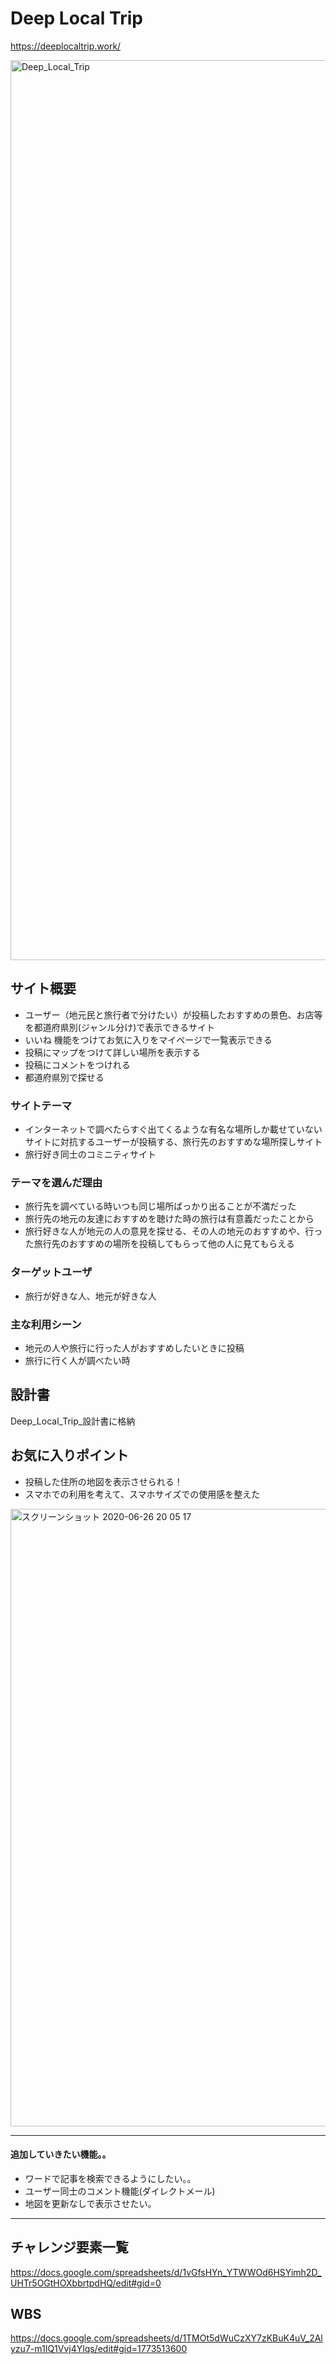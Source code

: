 # Deep Local Trip
https://deeplocaltrip.work/

<img width="1440" alt="Deep_Local_Trip" src="https://user-images.githubusercontent.com/62977161/85860097-2ee94280-b7f9-11ea-8148-f928d927b143.png">


## サイト概要
- ユーザー（地元民と旅行者で分けたい）が投稿したおすすめの景色、お店等を都道府県別(ジャンル分け)で表示できるサイト
- いいね 機能をつけてお気に入りをマイページで一覧表示できる
- 投稿にマップをつけて詳しい場所を表示する
- 投稿にコメントをつけれる
- 都道府県別で探せる

### サイトテーマ
- インターネットで調べたらすぐ出てくるような有名な場所しか載せていないサイトに対抗するユーザーが投稿する、旅行先のおすすめな場所探しサイト
- 旅行好き同士のコミニティサイト

### テーマを選んだ理由
- 旅行先を調べている時いつも同じ場所ばっかり出ることが不満だった
- 旅行先の地元の友達におすすめを聴けた時の旅行は有意義だったことから
- 旅行好きな人が地元の人の意見を探せる、その人の地元のおすすめや、行った旅行先のおすすめの場所を投稿してもらって他の人に見てもらえる


### ターゲットユーザ
- 旅行が好きな人、地元が好きな人

### 主な利用シーン
- 地元の人や旅行に行った人がおすすめしたいときに投稿
- 旅行に行く人が調べたい時

## 設計書
Deep_Local_Trip_設計書に格納

## お気に入りポイント
- 投稿した住所の地図を表示させられる！
- スマホでの利用を考えて、スマホサイズでの使用感を整えた

<img width="988" alt="スクリーンショット 2020-06-26 20 05 17" src="https://user-images.githubusercontent.com/62977161/85860192-58a26980-b7f9-11ea-97f5-3eab6c3e798b.png">

---
#### 追加していきたい機能。。
- ワードで記事を検索できるようにしたい。。
- ユーザー同士のコメント機能(ダイレクトメール)
- 地図を更新なしで表示させたい。

---
## チャレンジ要素一覧
https://docs.google.com/spreadsheets/d/1vGfsHYn_YTWWOd6HSYimh2D_UHTr5OGtHOXbbrtpdHQ/edit#gid=0

## WBS
https://docs.google.com/spreadsheets/d/1TMOt5dWuCzXY7zKBuK4uV_2Alyzu7-m1IQ1Vvj4Ylqs/edit#gid=1773513600